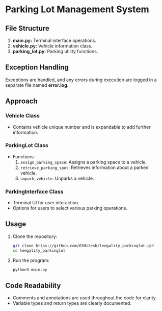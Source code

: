 # Parking Lot Management System

## File Structure

1. **main.py:** Terminal interface operations.
2. **vehicle.py:** Vehicle information class.
3. **parking_lot.py:** Parking utility functions.

## Exception Handling

Exceptions are handled, and any errors during execution are logged in a separate file named **error.log**.

## Approach

### Vehicle Class
- Contains vehicle unique number and is expandable to add further information.

### ParkingLot Class
- Functions:
  1. `assign_parking_space`: Assigns a parking space to a vehicle.
  2. `retrieve_parking_spot`: Retrieves information about a parked vehicle.
  3. `unpark_vehicle`: Unparks a vehicle.

### ParkingInterface Class
- Terminal UI for user interaction.
- Options for users to select various parking operations.

## Usage

1. Clone the repository:
    ```bash
    git clone https://github.com/GSHitesh/leegality_parkinglot.git
    cd leegality_parkinglot
    ```

2. Run the program:
    ```bash
    python3 main.py
    ```

## Code Readability

- Comments and annotations are used throughout the code for clarity.
- Variable types and return types are clearly documented.
